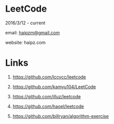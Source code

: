 # LeetCode

2016/3/12 - current

email: haipzm@gmail.com

website: haipz.com

# Links

1. https://github.com/lccycc/leetcode

2. https://github.com/kamyu104/LeetCode

3. https://github.com/illuz/leetcode

4. https://github.com/haoel/leetcode

5. https://github.com/billryan/algorithm-exercise
